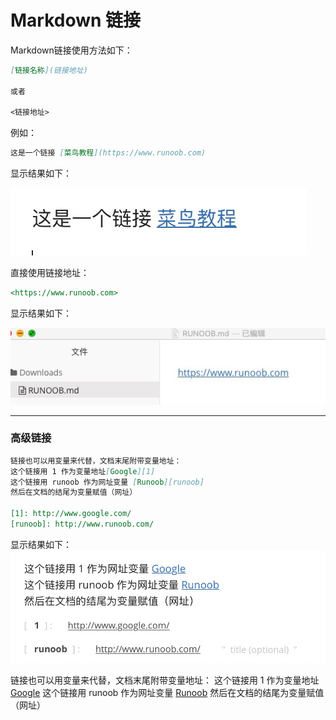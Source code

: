 # Markdown 链接
Markdown链接使用方法如下：

```markdown
[链接名称](链接地址)

或者

<链接地址>
```

例如：

```markdown
这是一个链接 [菜鸟教程](https://www.runoob.com)
```

显示结果如下：

<img src="../../.vuepress/public/image/markdown/markdown6-1.jpg"/>

直接使用链接地址：

```markdown
<https://www.runoob.com>
```

显示结果如下：

<img src="../../.vuepress/public/image/markdown/markdown6-2.jpg"/>

--------------------------------

### 高级链接
```markdown
链接也可以用变量来代替，文档末尾附带变量地址：
这个链接用 1 作为变量地址[Google][1]
这个链接用 runoob 作为网址变量 [Runoob][runoob]
然后在文档的结尾为变量赋值（网址）

[1]: http://www.google.com/
[runoob]: http://www.runoob.com/
```

显示结果如下：
<img src="../../.vuepress/public/image/markdown/markdown6-3.jpg"/>

链接也可以用变量来代替，文档末尾附带变量地址：
这个链接用 1 作为变量地址[Google][1]
这个链接用 runoob 作为网址变量 [Runoob][runoob]
然后在文档的结尾为变量赋值（网址）

[1]: http://www.google.com/
[runoob]: http://www.runoob.com/
